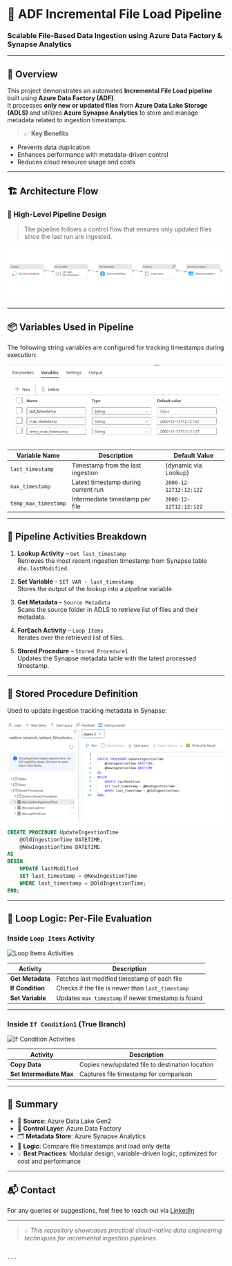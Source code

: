 # 🚀 ADF Incremental File Load Pipeline  
### Scalable File-Based Data Ingestion using Azure Data Factory & Synapse Analytics

---

## 📌 Overview

This project demonstrates an automated **Incremental File Load pipeline** built using **Azure Data Factory (ADF)**.  
It processes **only new or updated files** from **Azure Data Lake Storage (ADLS)** and utilizes **Azure Synapse Analytics** to store and manage metadata related to ingestion timestamps.

> ✅ **Key Benefits**  
- Prevents data duplication  
- Enhances performance with metadata-driven control  
- Reduces cloud resource usage and costs

---

## 🏗️ Architecture Flow

### 📍 High-Level Pipeline Design  
> The pipeline follows a control flow that ensures only updated files since the last run are ingested.

![ADF Main Pipeline](1-Master.png)

---

## 📦 Variables Used in Pipeline  
The following string variables are configured for tracking timestamps during execution:

![Pipeline Variables](Pipeline_var.png)

| Variable Name       | Description                                  | Default Value              |
|---------------------|----------------------------------------------|----------------------------|
| `last_timestamp`    | Timestamp from the last ingestion            | (dynamic via Lookup)       |
| `max_timestamp`     | Latest timestamp during current run          | `2000-12-12T12:12:12Z`     |
| `temp_max_timestamp`| Intermediate timestamp per file              | `2000-12-12T12:12:12Z`     |

---

## 🔄 Pipeline Activities Breakdown

1. **Lookup Activity** – `Get last_timestamp`  
   Retrieves the most recent ingestion timestamp from Synapse table `dbo.lastModified`.

2. **Set Variable** – `SET VAR - last_timestamp`  
   Stores the output of the lookup into a pipeline variable.

3. **Get Metadata** – `Source Metadata`  
   Scans the source folder in ADLS to retrieve list of files and their metadata.

4. **ForEach Activity** – `Loop Items`  
   Iterates over the retrieved list of files.

5. **Stored Procedure** – `Stored Procedure1`  
   Updates the Synapse metadata table with the latest processed timestamp.

---

## 🧠 Stored Procedure Definition  
Used to update ingestion tracking metadata in Synapse:

![Stored Procedure Script](Stored_Procedure.png)

```sql
CREATE PROCEDURE UpdateIngestionTime  
    @OldIngestionTime DATETIME,  
    @NewIngestionTime DATETIME  
AS  
BEGIN  
    UPDATE lastModified  
    SET last_timestamp = @NewIngestionTime  
    WHERE last_timestamp = @OldIngestionTime;  
END;
````

---

## 🔁 Loop Logic: Per-File Evaluation

### Inside `Loop Items` Activity

![Loop Items Activities](2-Loop-Items-CHILD_PL.png)

| Activity         | Description                                         |
| ---------------- | --------------------------------------------------- |
| **Get Metadata** | Fetches last modified timestamp of each file        |
| **If Condition** | Checks if the file is newer than `last_timestamp`   |
| **Set Variable** | Updates `max_timestamp` if newer timestamp is found |

---

### Inside `If Condition1` (True Branch)

![If Condition Activities](3-If_Condition_1-CHILD.png)

| Activity                 | Description                                     |
| ------------------------ | ----------------------------------------------- |
| **Copy Data**            | Copies new/updated file to destination location |
| **Set Intermediate Max** | Captures file timestamp for comparison          |

---

## 🧾 Summary

* 📁 **Source**: Azure Data Lake Gen2
* 📌 **Control Layer**: Azure Data Factory
* 🗂️ **Metadata Store**: Azure Synapse Analytics
* 🔁 **Logic**: Compare file timestamps and load only delta
* 💡 **Best Practices**: Modular design, variable-driven logic, optimized for cost and performance

---

## 📬 Contact

For any queries or suggestions, feel free to reach out via [LinkedIn](https://www.linkedin.com/in/arzanish-yusuf-nadeem-ab279417b/)

---

> 💡 *This repository showcases practical cloud-native data engineering techniques for incremental ingestion pipelines.*

```

---
